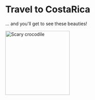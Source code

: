 <DOCTYPE html>
<html>
  <head>
  <meta charset="utf-8">
  <title>Project: Travel webpage</title>
  </head>
  <body>
  
  <h1>Travel to CostaRica </h1>
  
  <p>... and you'll get to see these beauties!</p>
  <img src="https://www.kasandbox.org/programming-images/animals/crocodiles.png"alt="Scary crocodile"width="200"/>
  </body>
</html>
 
